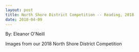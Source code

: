 ```yaml
---
layout: post
title: North Shore District Competition -- Reading, 2018
date: 2018-04-09
---
```

By: Eleanor O'Neill

Images from our 2018 North Shore District Competition

<img data-fancybox="2018Districts" src="{{site.baseurl}}/images/uploads/2018/04/Reading-North-Shore-2018/IMG_5735-700x0.jpg" height="0" width="700" alt="" />
<img data-fancybox="2018Districts" src="{{site.baseurl}}/images/uploads/2018/04/Reading-North-Shore-2018/20180317_124602-700x0.jpg" height="0" width="700" alt="" class="slider-2053 slide-2055" title="20180317_124602" />
<img data-fancybox="2018Districts" src="{{site.baseurl}}/images/uploads/2018/04/Reading-North-Shore-2018/20180317_124628-700x0.jpg" height="0" width="700" alt="" class="slider-2053 slide-2056" title="20180317_124628" />
<img data-fancybox="2018Districts" src="{{site.baseurl}}/images/uploads/2018/04/Reading-North-Shore-2018/20180318_095123-700x0.jpg" height="0" width="700" alt="" class="slider-2053 slide-2057" title="20180318_095123" />
<img data-fancybox="2018Districts" src="{{site.baseurl}}/images/uploads/2018/04/Reading-North-Shore-2018/20180318_095129-700x0.jpg" height="0" width="700" alt="" class="slider-2053 slide-2058" title="20180318_095129" />
<img data-fancybox="2018Districts" src="{{site.baseurl}}/images/uploads/2018/04/Reading-North-Shore-2018/20180318_095139-700x0.jpg" height="0" width="700" alt="" class="slider-2053 slide-2059" title="20180318_095139" />
<img data-fancybox="2018Districts" src="{{site.baseurl}}/images/uploads/2018/04/Reading-North-Shore-2018/IMG_5673-700x0.jpg" height="0" width="700" alt="" />
<img data-fancybox="2018Districts" src="{{site.baseurl}}/images/uploads/2018/04/Reading-North-Shore-2018/IMG_5674-700x0.jpg" height="0" width="700" alt="" />
<img data-fancybox="2018Districts" src="{{site.baseurl}}/images/uploads/2018/04/Reading-North-Shore-2018/IMG_5677-700x0.jpg" height="0" width="700" alt="" />
<img data-fancybox="2018Districts" src="{{site.baseurl}}/images/uploads/2018/04/Reading-North-Shore-2018/IMG_5678-700x0.jpg" height="0" width="700" alt="" />
<img data-fancybox="2018Districts" src="{{site.baseurl}}/images/uploads/2018/04/Reading-North-Shore-2018/IMG_5682-700x0.jpg" height="0" width="700" alt="" />
<img data-fancybox="2018Districts" src="{{site.baseurl}}/images/uploads/2018/04/Reading-North-Shore-2018/IMG_5683-700x0.jpg" height="0" width="700" alt="" />
<img data-fancybox="2018Districts" src="{{site.baseurl}}/images/uploads/2018/04/Reading-North-Shore-2018/IMG_5684-700x0.jpg" height="0" width="700" alt="" />
<img data-fancybox="2018Districts" src="{{site.baseurl}}/images/uploads/2018/04/Reading-North-Shore-2018/IMG_5687-700x0.jpg" height="0" width="700" alt="" />
<img data-fancybox="2018Districts" src="{{site.baseurl}}/images/uploads/2018/04/Reading-North-Shore-2018/IMG_5700-700x0.jpg" height="0" width="700" alt="" />
<img data-fancybox="2018Districts" src="{{site.baseurl}}/images/uploads/2018/04/Reading-North-Shore-2018/IMG_5701-700x0.jpg" height="0" width="700" alt="" />
<img data-fancybox="2018Districts" src="{{site.baseurl}}/images/uploads/2018/04/Reading-North-Shore-2018/IMG_5702-700x0.jpg" height="0" width="700" alt="" />
<img data-fancybox="2018Districts" src="{{site.baseurl}}/images/uploads/2018/04/Reading-North-Shore-2018/IMG_5703-700x0.jpg" height="0" width="700" alt="" />
<img data-fancybox="2018Districts" src="{{site.baseurl}}/images/uploads/2018/04/Reading-North-Shore-2018/IMG_5704-700x0.jpg" height="0" width="700" alt="" />
<img data-fancybox="2018Districts" src="{{site.baseurl}}/images/uploads/2018/04/Reading-North-Shore-2018/IMG_5705-700x0.jpg" height="0" width="700" alt="" />
<img data-fancybox="2018Districts" src="{{site.baseurl}}/images/uploads/2018/04/Reading-North-Shore-2018/IMG_5707-700x0.jpg" height="0" width="700" alt="" />
<img data-fancybox="2018Districts" src="{{site.baseurl}}/images/uploads/2018/04/Reading-North-Shore-2018/IMG_5708-700x0.jpg" height="0" width="700" alt="" />
<img data-fancybox="2018Districts" src="{{site.baseurl}}/images/uploads/2018/04/Reading-North-Shore-2018/IMG_5710-700x0.jpg" height="0" width="700" alt="" />
<img data-fancybox="2018Districts" src="{{site.baseurl}}/images/uploads/2018/04/Reading-North-Shore-2018/IMG_5712-700x0.jpg" height="0" width="700" alt="" />
<img data-fancybox="2018Districts" src="{{site.baseurl}}/images/uploads/2018/04/Reading-North-Shore-2018/IMG_5713-700x0.jpg" height="0" width="700" alt="" />
<img data-fancybox="2018Districts" src="{{site.baseurl}}/images/uploads/2018/04/Reading-North-Shore-2018/IMG_5715-700x0.jpg" height="0" width="700" alt="" />
<img data-fancybox="2018Districts" src="{{site.baseurl}}/images/uploads/2018/04/Reading-North-Shore-2018/IMG_5719-700x0.jpg" height="0" width="700" alt="" />
<img data-fancybox="2018Districts" src="{{site.baseurl}}/images/uploads/2018/04/Reading-North-Shore-2018/IMG_5720-700x0.jpg" height="0" width="700" alt="" />
<img data-fancybox="2018Districts" src="{{site.baseurl}}/images/uploads/2018/04/Reading-North-Shore-2018/IMG_5721-700x0.jpg" height="0" width="700" alt="" />
<img data-fancybox="2018Districts" src="{{site.baseurl}}/images/uploads/2018/04/Reading-North-Shore-2018/IMG_5722-700x0.jpg" height="0" width="700" alt="" />
<img data-fancybox="2018Districts" src="{{site.baseurl}}/images/uploads/2018/04/Reading-North-Shore-2018/IMG_5723-700x0.jpg" height="0" width="700" alt="" />
<img data-fancybox="2018Districts" src="{{site.baseurl}}/images/uploads/2018/04/Reading-North-Shore-2018/IMG_5725-700x0.jpg" height="0" width="700" alt="" />
<img data-fancybox="2018Districts" src="{{site.baseurl}}/images/uploads/2018/04/Reading-North-Shore-2018/IMG_5726-700x0.jpg" height="0" width="700" alt="" />
<img data-fancybox="2018Districts" src="{{site.baseurl}}/images/uploads/2018/04/Reading-North-Shore-2018/IMG_5727-700x0.jpg" height="0" width="700" alt="" />
<img data-fancybox="2018Districts" src="{{site.baseurl}}/images/uploads/2018/04/Reading-North-Shore-2018/IMG_5729-700x0.jpg" height="0" width="700" alt="" />
<img data-fancybox="2018Districts" src="{{site.baseurl}}/images/uploads/2018/04/Reading-North-Shore-2018/IMG_5730-700x0.jpg" height="0" width="700" alt="" />
<img data-fancybox="2018Districts" src="{{site.baseurl}}/images/uploads/2018/04/Reading-North-Shore-2018/IMG_5732-700x0.jpg" height="0" width="700" alt="" />
<img data-fancybox="2018Districts" src="{{site.baseurl}}/images/uploads/2018/04/Reading-North-Shore-2018/IMG_5734-700x0.jpg" height="0" width="700" alt="" />